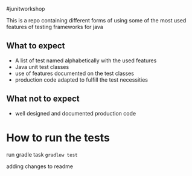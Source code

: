 #junitworkshop

This is a repo containing different forms of using some of the most used features of testing frameworks for java

## What to expect
 * A list of test named alphabetically with the used features
 * Java unit test classes
 * use of features documented on the test classes
 * production code adapted to fulfill the test necessities

## What not to expect
 * well designed and documented production code

# How to run the tests
run gradle task ``gradlew test``

adding changes to readme
